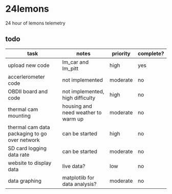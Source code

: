 # 24lemons
 24 hour of lemons telemetry

## todo
task | notes | priority | complete?|
--- | --- | --- |--- | 
upload new code | lm_car and lm_pitt | high | yes |
accerlerometer code | not implemented | moderate | no |
OBDII board and code | not implemented, high difficulty | high |no |
thermal cam mounting | housing and need weather to warm up | moderate | no |
thermal cam data packaging to go over network | can be started | high |no |
SD card logging data rate | can be started | moderate | no |
website to display data | live data? | low | no |
data graphing | matplotlib for data analysis? | moderate | no |
